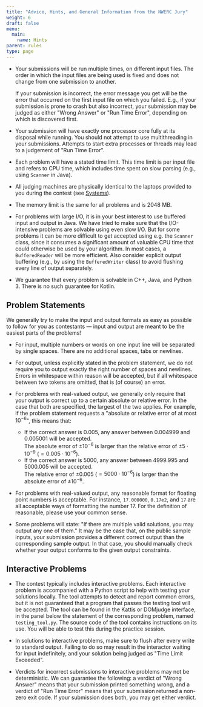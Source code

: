 ```yaml
---
title: "Advice, Hints, and General Information from the NWERC Jury"
weight: 6
draft: false
menu:
  main:
    name: Hints
parent: rules
type: page
---
```


- Your submissions will be run multiple times,
  on different input files.
  The order in which the input files are being used is fixed
  and does not change from one submission to another.

  If your submission is incorrect,
  the error message you get will be the error that occurred
  on the first input file on which you failed.
  E.g., if your submission is prone to crash but also incorrect,
  your submission may be judged as either "Wrong Answer" or "Run Time Error",
  depending on which is discovered first.

- Your submission will have exactly one processor core
  fully at its disposal while running.
  You should not attempt to use multithreading in your submissions.
  Attempts to start extra processes or threads may
  lead to a judgement of "Run Time Error".

- Each problem will have a stated time limit.
  This time limit is per input file and refers to CPU time,
  which includes time spent on slow parsing
  (e.g., using `Scanner` in Java).

- All judging machines are physically identical
  to the laptops provided to you during the contest
  (see [Systems](/systems)).

- The memory limit is the same for all problems and is 2048 MB.

- For problems with large I/O,
  it is in your best interest to use buffered input and output in Java.
  We have tried to make sure that the I/O-intensive problems
  are solvable using even slow I/O.
  But for some problems it can be more difficult to get accepted
  using e.g. the `Scanner` class,
  since it consumes a significant amount of valuable CPU time
  that could otherwise be used by your algorithm.
  In most cases, a `BufferedReader` will be more efficient.
  Also consider explicit output buffering
  (e.g., by using the `BufferedWriter` class)
  to avoid flushing every line of output separately.

- We guarantee that every problem is solvable in C++, Java, and Python 3.
  There is no such guarantee for Kotlin.


## Problem Statements

We generally try to make the input and output formats
as easy as possible to follow for you as contestants —
input and output are meant to be the easiest parts of the problems!

- For input, multiple numbers or words on one input line
  will be separated by single spaces.
  There are no additional spaces, tabs or newlines.

- For output, unless explicitly stated in the problem statement,
  we do not require you to output
  exactly the right number of spaces and newlines.
  Errors in whitespace within reason will be accepted,
  but if all whitespace between two tokens are omitted,
  that is (of course) an error.

- For problems with real-valued output,
  we generally only require that your output is correct
  up to a certain absolute or relative error.
  In the case that both are specified, the largest of the two applies.
  For example, if the problem statement requests a
  "absolute or relative error of at most $10^{-6}$", this means that:

  - If the correct answer is $0.005$, any answer between $0.004999$ and $0.005001$ will be accepted.  
    The absolute error of $\pm 10^{-6}$ is larger than the relative error of $\pm 5 \cdot 10^{-9}$ ($= 0.005 \cdot 10^{-6}$).
  - If the correct answer is $5000$, any answer between $4999.995$ and $5000.005$ will be accepted.  
    The relative error of $\pm 0.005$ ($= 5000 \cdot 10^{-6}$) is larger than the absolute error of $\pm 10^{-6}$.

- For problems with real-valued output, any reasonable format for floating point numbers is acceptable.
  For instance, `17.000000`, `0.17e2`, and `17`
  are all acceptable ways of formatting the number $17$.
  For the definition of reasonable, please use your common sense.

- Some problems will state:
  "If there are multiple valid solutions, you may output any one of them."
  It may be the case that, on the public sample inputs,
  your submission provides a different correct output
  than the corresponding sample output.
  In that case, you should manually check
  whether your output conforms to the given output constraints.


## Interactive Problems

- The contest typically includes interactive problems.
  Each interactive problem is accompanied with a Python script
  to help with testing your solutions locally.
  The tool attempts to detect and report common errors,
  but it is not guaranteed that a program that passes the testing tool
  will be accepted.
  The tool can be found in the Kattis or DOMjudge interface,
  in the panel below the statement of the corresponding problem,
  named `testing_tool.py`.
  The source code of the tool contains instructions on its use.
  You will be able to test this during the practice session.

- In solutions to interactive problems,
  make sure to flush after every write to standard output.
  Failing to do so may result in the interactor waiting for input indefinitely,
  and your solution being judged as "Time Limit Exceeded".

- Verdicts for incorrect submissions to interactive problems
  may not be deterministic.
  We can guarantee the following:
  a verdict of "Wrong Answer" means
  that your submission printed something wrong,
  and a verdict of "Run Time Error" means
  that your submission returned a non-zero exit code.
  If your submission does both, you may get either verdict.
